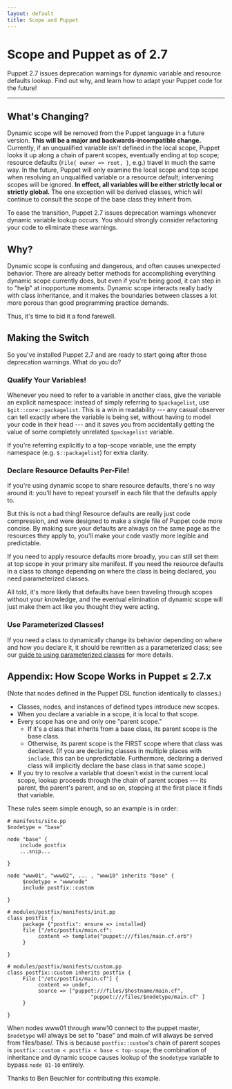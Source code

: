 ```yaml
---
layout: default
title: Scope and Puppet
---
```


Scope and Puppet as of 2.7
==========================

Puppet 2.7 issues deprecation warnings for dynamic variable and resource defaults lookup. Find out why, and learn how to adapt your Puppet code for the future!

* * * 

What's Changing?
----------------

Dynamic scope will be removed from the Puppet language in a future version. **This will be a major and backwards-incompatible change.** Currently, if an unqualified variable isn't defined in the local scope, Puppet looks it up along a chain of parent scopes, eventually ending at top scope; resource defaults (`File{ owner => root, }`, e.g.) travel in much the same way. In the future, Puppet will only examine the local scope and top scope when resolving an unqualified variable or a resource default; intervening scopes will be ignored. **In effect, all variables will be either strictly local or strictly global.** The one exception will be derived classes, which will continue to consult the scope of the base class they inherit from. 

To ease the transition, Puppet 2.7 issues deprecation warnings whenever dynamic variable lookup occurs. You should strongly consider refactoring your code to eliminate these warnings. 

Why?
----

Dynamic scope is confusing and dangerous, and often causes unexpected behavior. There are already better methods for accomplishing everything dynamic scope currently does, but even if you're being good, it can step in to "help" at inopportune moments. Dynamic scope interacts really badly with class inheritance, and it makes the boundaries between classes a lot more porous than good programming practice demands. 

Thus, it's time to bid it a fond farewell.

Making the Switch
-----------------

So you've installed Puppet 2.7 and are ready to start going after those deprecation warnings. What do you do?

### Qualify Your Variables! 

Whenever you need to refer to a variable in another class, give the variable an explicit namespace: instead of simply referring to `$packagelist`, use `$git::core::packagelist`. This is a win in readability --- any casual observer can tell exactly where the variable is being set, without having to model your code in their head --- and it saves you from accidentally getting the value of some completely unrelated `$packagelist` variable.

If you're referring explicitly to a top-scope variable, use the empty namespace (e.g. `$::packagelist`) for extra clarity. 

### Declare Resource Defaults Per-File!

If you're using dynamic scope to share resource defaults, there's no way around it: you'll have to repeat yourself in each file that the defaults apply to. 

But this is not a bad thing! Resource defaults are really just code compression, and were designed to make a single file of Puppet code more concise. By making sure your defaults are always on the same page as the resources they apply to, you'll make your code vastly more legible and predictable. 

If you need to apply resource defaults more broadly, you can still set them at top scope in your primary site manifest. If you need the resource defaults in a class to change depending on where the class is being declared, you need parameterized classes. 

All told, it's more likely that defaults have been traveling through scopes without your knowledge, and the eventual elimination of dynamic scope will just make them act like you thought they were acting. 

### Use Parameterized Classes!

If you need a class to dynamically change its behavior depending on where and how you declare it, it should be rewritten as a parameterized class; see our [guide to using parameterized classes][parameterized] for more details. 

[parameterized]: ./parameterized_classes.html

Appendix: How Scope Works in Puppet ≤ 2.7.x
-------------------------------------------

(Note that nodes defined in the Puppet DSL function identically to classes.) 

* Classes, nodes, and instances of defined types introduce new scopes. 
* When you declare a variable in a scope, it is local to that scope.
* Every scope has one and only one "parent scope."
    * If it's a class that inherits from a base class, its parent scope is the base class.
    * Otherwise, its parent scope is the FIRST scope where that class was declared. (If you are declaring classes in multiple places with `include`, this can be unpredictable. Furthermore, declaring a derived class will implicitly declare the base class in that same scope.)
* If you try to resolve a variable that doesn't exist in the current local scope, lookup proceeds through the chain of parent scopes --- its parent, the parent's parent, and so on, stopping at the first place it finds that variable. 

These rules seem simple enough, so an example is in order:

    # manifests/site.pp
    $nodetype = "base"
    
    node "base" {
        include postfix
        ...snip...
    
    }
    
    node "www01", "www02", ... , "www10" inherits "base" {
         $nodetype = "wwwnode"
         include postfix::custom
    
    }
    
    # modules/postfix/manifests/init.pp
    class postfix {
         package {"postfix": ensure => installed}
         file {"/etc/postfix/main.cf":
              content => template("puppet:///files/main.cf.erb")
         }
    
    }
    
    # modules/postfix/manifests/custom.pp
    class postfix::custom inherits postfix {
         File ["/etc/postfix/main.cf"] {
              content => undef,
              source => ["puppet:///files/$hostname/main.cf",
                               "puppet:///files/$nodetype/main.cf" ]
         }
    
    } 

When nodes www01 through www10 connect to the puppet master, `$nodetype` will always be set to "base" and main.cf will always be served from files/base/. This is because `postfix::custom`'s chain of parent scopes is `postfix::custom < postfix < base < top-scope`; the combination of inheritance and dynamic scope causes lookup of the `$nodetype` variable to bypass `node 01-10` entirely. 

Thanks to Ben Beuchler for contributing this example.
